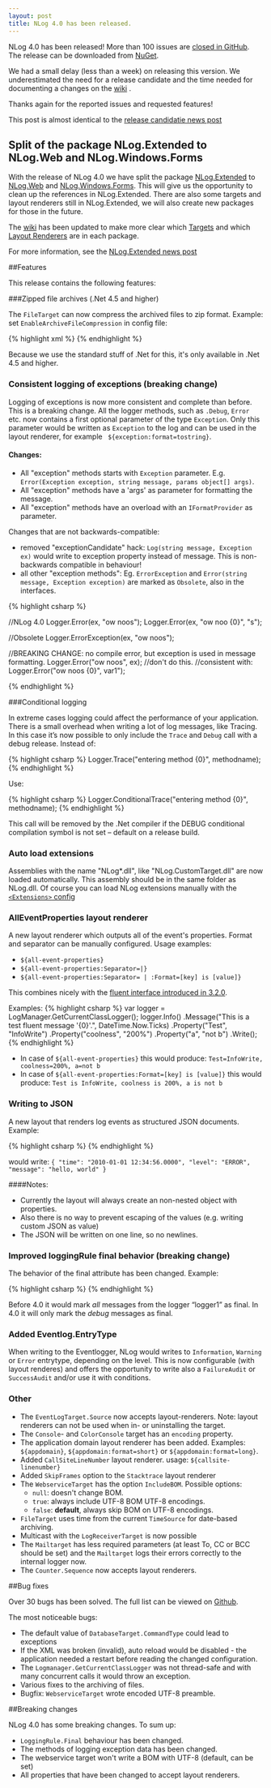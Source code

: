 ```yaml
---
layout: post
title: NLog 4.0 has been released. 
---
```


NLog 4.0 has been released! 
More than 100 issues are [closed in GitHub](https://github.com/NLog/NLog/issues?q=milestone%3A4.0+is%3Aclosed). 
The release can be downloaded from [NuGet](https://www.nuget.org/packages/NLog/4.0.0). 

We had a small delay (less than a week) on releasing this version. 
We underestimated the need for a release candidate and the time needed for documenting a changes on the [wiki](https://github.com/nlog/nlog/wiki) .

Thanks again for the reported issues and requested features!

This post is almost identical to the [release candidatie news post](http://nlog-project.org/2015/05/28/nlog-4-release-candidate.html)



## Split of the package NLog.Extended to NLog.Web and NLog.Windows.Forms
With the release of NLog 4.0 we have split the package [NLog.Extended](https://www.nuget.org/packages/NLog.Extended/) to [NLog.Web](https://www.nuget.org/packages/NLog.Web/) and [NLog.Windows.Forms](https://www.nuget.org/packages/NLog.Windows.Forms/). 
This will give us the opportunity to clean up the references in NLog.Extended. 
There are also some targets and layout renderers still in NLog.Extended, we will also create new packages for those in the future.

The [wiki](https://github.com/nlog/nlog/wiki/Targets) has been updated to make more clear which [Targets](https://github.com/nlog/nlog/wiki/Targets) and which [Layout Renderers](https://github.com/nlog/nlog/wiki/Layout-Renderers) are in each package.

For more information, see the [NLog.Extended news post](http://nlog-project.org/2015/06/13/NLog-Extended_NLog-Web_and_NLog-Windows-Forms.html)

##Features

This release contains the following features:



###Zipped file archives (.Net 4.5 and higher)

The `FileTarget` can now compress the archived files to zip format. 
Example: set `EnableArchiveFileCompression` in config file:

{% highlight xml %}
  <target name="file" xsi:type="File"
      layout="${longdate} ${logger} ${message}" 
      fileName="${basedir}/logs/logfile.txt" 
      archiveFileName="${basedir}/archives/log.{#}.txt"
      archiveEvery="Day"
      archiveNumbering="Rolling"
      maxArchiveFiles="7"
    enableArchiveFileCompression="true" />
{% endhighlight %}

Because we use the standard stuff of .Net for this, it's only available in .Net 4.5 and higher.

### Consistent logging of exceptions (**breaking change**)

Logging of exceptions is now more consistent and complete than before. This is a breaking change.
All the logger methods, such as `.Debug`, `Error` etc. now contains a first optional parameter of the type `Exception`. 
Only this parameter would be written as `Exception` to the log and can be used in the layout renderer, for example ` ${exception:format=tostring}`. 

#### Changes:

*	All "exception" methods starts with `Exception` parameter. E.g. `Error(Exception exception, string message, params object[] args)`.
*	All "exception" methods have a 'args' as parameter for formatting the message.
*	All "exception" methods have an overload with an `IFormatProvider` as parameter.

Changes that are not backwards-compatible:

*	removed "exceptionCandidate" hack: `Log(string message, Exception ex)` would write to exception property instead of message. This is non-backwards compatible in behaviour!
*	all other "exception methods": Eg. `ErrorException` and `Error(string message, Exception exception)` are marked as `Obsolete`, also in the interfaces. 

{% highlight csharp %}

//NLog 4.0
Logger.Error(ex, "ow noos");
Logger.Error(ex, "ow noo {0}", "s");

//Obsolete
Logger.ErrorException(ex, "ow noos");

//BREAKING CHANGE: no compile error, but exception is used in message formatting.
Logger.Error("ow noos", ex); //don't do this.
//consistent with:
Logger.Error("ow noos {0}", var1");

{% endhighlight %}

###Conditional logging

In extreme cases logging could affect the performance of your application. There is a small overhead when writing a lot of log messages, like Tracing.
In this case it’s now possible to only include the `Trace` and `Debug` call with a debug release. 
Instead of:

{% highlight csharp %}
Logger.Trace("entering method {0}", methodname);
{% endhighlight %}

Use:

{% highlight csharp %}
Logger.ConditionalTrace("entering method {0}", methodname);
{% endhighlight %}

This call will be removed by the .Net compiler if the DEBUG conditional compilation symbol is not set – default on a release build.

### Auto load extensions

Assemblies with the name "NLog*.dll", like "NLog.CustomTarget.dll" are now loaded automatically. This assembly should be in the same folder as NLog.dll.
Of course you can load NLog extensions manually with the [`<Extensions>` config]( https://github.com/nlog/nlog/wiki/How-to-write-a-Target#how-to-use-the-newly-created-target)

### AllEventProperties layout renderer

A new layout renderer which outputs all of the event's properties. Format and separator can be manually configured.
Usage examples:

*	`${all-event-properties}`
*	`${all-event-properties:Separator=|}`
*	`${all-event-properties:Separator= | :Format=[key] is [value]}`

This combines nicely with the [fluent interface introduced in 3.2.0](http://nlog-project.org/2015/01/20/have-you-seen-our-new-fluent-interface.html).

Examples:
{% highlight csharp %}
var logger = LogManager.GetCurrentClassLogger();
logger.Info()
    .Message("This is a test fluent message '{0}'.", DateTime.Now.Ticks)
    .Property("Test", "InfoWrite")
    .Property("coolness", "200%")
    .Property("a", "not b")
    .Write();
{% endhighlight %}

* In case of `${all-event-properties}` this would produce: `Test=InfoWrite, coolness=200%, a=not b`
* In case of `${all-event-properties:Format=[key] is [value]}` this would produce: `Test is InfoWrite, coolness is 200%, a is not b`


### Writing to JSON

A new layout that renders log events as structured JSON documents.
Example:

{% highlight csharp %}
<target name="jsonFile" xsi:type="File" fileName="${logFileNamePrefix}.json">
      <layout xsi:type="JsonLayout">
              <attribute name="time" layout="${longdate}" />
              <attribute name="level" layout="${level:upperCase=true}"/>
              <attribute name="message" layout="${message}" />
       </layout>
</target>
{% endhighlight %}

would write: `{ "time": "2010-01-01 12:34:56.0000", "level": "ERROR", "message": "hello, world" }`

####Notes:

* Currently the layout will always create an non-nested object with properties.
* Also there is no way to prevent escaping of the values (e.g. writing custom JSON as value)
* The JSON will be written on one line, so no newlines. 

### Improved loggingRule final behavior (**breaking change**)

The behavior of the final attribute has been changed. Example:

{% highlight csharp %}
<logger name="logger1" level="Debug"  final=true  />
{% endhighlight %}

Before 4.0 it would mark _all_ messages from the logger “logger1” as final. In 4.0 it will only mark the _debug_ messages as final. 

### Added Eventlog.EntryType

When writing to the Eventlogger, NLog would writes to `Information`, `Warning` or `Error` entrytype, depending on the level. This is now configurable (with layout renderes) and offers the opportunity to write also a `FailureAudit` or `SuccessAudit` and/or use it with conditions.

### Other

* The `EventLogTarget.Source` now accepts layout-renderers. Note: layout renderers can not be used when in- or uninstalling the target. 
*	The `Console`- and `ColorConsole` target has an `encoding` property.
*	The application domain layout renderer has been added. Examples: `${appdomain}`, `${appdomain:format=short}` or `${appdomain:format=long}`.
*	Added `CallSiteLineNumber` layout renderer. usage: `${callsite-linenumber}`
*	Added `SkipFrames` option to the `Stacktrace` layout renderer
*	The `WebserviceTarget` has the option `IncludeBOM`. Possible options: 
    *	`null`: doesn't change BOM.
    *	`true`: always include UTF-8 BOM UTF-8 encodings.
    *	`false`: **default**, always skip BOM on UTF-8 encodings.
*	`FileTarget` uses time from the current `TimeSource` for date-based archiving. 
*	Multicast with the `LogReceiverTarget` is now possible
*	The `Mailtarget` has less required parameters (at least To, CC or BCC should be set) and the `Mailtarget` logs their errors correctly to the internal logger now. 
* The `Counter.Sequence` now accepts layout renderers.

##Bug fixes

Over 30 bugs has been solved. The full list can be viewed on  [Github](https://github.com/NLog/NLog/issues?utf8=%E2%9C%93&q=milestone%3A4.0+is%3Aclosed+label%3Abug).

The most noticeable bugs:

*	The default value of `DatabaseTarget.CommandType` could lead to exceptions
*	If the XML was broken (invalid), auto reload would be disabled - the application needed a restart before reading the changed configuration.  
*	The `Logmanager.GetCurrentClassLogger` was not thread-safe and with many concurrent calls it would throw an exception.
*	Various fixes to the archiving of files.
*	Bugfix: `WebserviceTarget` wrote encoded UTF-8 preamble.


##Breaking changes

NLog 4.0 has some breaking changes. To sum up:

*	`LoggingRule.Final` behaviour has been changed.
*	The methods of logging exception data has been changed.
*	The webservice target won't write a BOM with UTF-8 (default, can be set)
* All properties that have been changed to accept layout renderers. 




